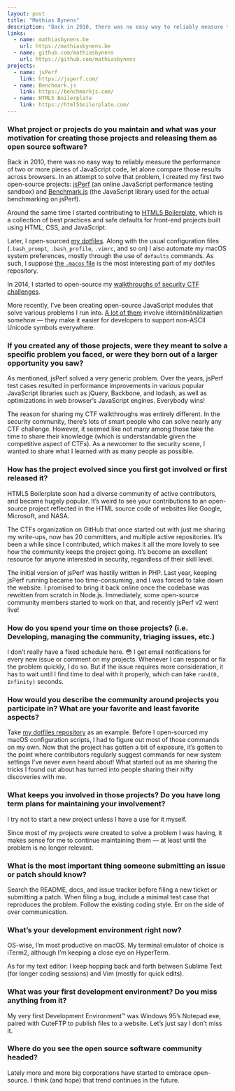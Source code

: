 ```yaml
---
layout: post
title: "Mathias Bynens"
description: "Back in 2010, there was no easy way to reliably measure the performance of two or more pieces of JavaScript code, let alone compare those results across browsers."
links:
  - name: mathiasbynens.be
    url: https://mathiasbynens.be
  - name: github.com/mathiasbynens
    url: https://github.com/mathiasbynens
projects:
  - name: jsPerf
    link: https://jsperf.com/
  - name: Benchmark.js
    link: https://benchmarkjs.com/
  - name: HTML5 Boilerplate
    link: https://html5boilerplate.com/
---
```


### What project or projects do you maintain and what was your motivation for creating those projects and releasing them as open source software?

Back in 2010, there was no easy way to reliably measure the performance of two
or more pieces of JavaScript code, let alone compare those results across
browsers. In an attempt to solve that problem, I created my first two
open-source projects: [jsPerf](https://jsperf.com/) (an online JavaScript
performance testing sandbox) and [Benchmark.js](https://benchmarkjs.com/) (the
JavaScript library used for the actual benchmarking on jsPerf).

Around the same time I started contributing to
[HTML5 Boilerplate](https://html5boilerplate.com/), which is a collection of
best practices and safe defaults for front-end projects built using HTML, CSS,
and JavaScript.

Later, I open-sourced [my dotfiles](https://github.com/mathiasbynens/dotfiles).
Along with the usual configuration files (`.bash_prompt`, `.bash_profile`,
`.vimrc`, and so on) I also automate my macOS system preferences, mostly through
the use of `defaults` commands. As such, I suppose
[the `.macos` file](https://github.com/mathiasbynens/dotfiles/blob/master/.macos)
is the most interesting part of my dotfiles repository.

In 2014, I started to open-source my
[walkthroughs of security CTF challenges](https://github.com/ctfs/write-ups-2014).

More recently, I’ve been creating open-source JavaScript modules that solve
various problems I run into.
[A lot of them](https://github.com/mathiasbynens?tab=repositories&q=unicode)
involve iñtërnâtiônàlizætiøn somehow — they make it easier for developers to
support non-ASCII Unicode symbols everywhere.

### If you created any of those projects, were they meant to solve a specific problem you faced, or were they born out of a larger opportunity you saw?

As mentioned, jsPerf solved a very generic problem. Over the years, jsPerf test
cases resulted in performance improvements in various popular JavaScript
libraries such as jQuery, Backbone, and lodash, as well as optimizations in web
browser’s JavaScript engines. Everybody wins!

The reason for sharing my CTF walkthroughs was entirely different. In the
security community, there’s lots of smart people who can solve nearly any CTF
challenge. However, it seemed like not many among those take the time to share
their knowledge (which is understandable given the competitive aspect of CTFs).
As a newcomer to the security scene, I wanted to share what I learned with as
many people as possible.

### How has the project evolved since you first got involved or first released it?

HTML5 Boilerplate soon had a diverse community of active contributors, and
became hugely popular. It’s weird to see your contributions to an open-source
project reflected in the HTML source code of websites like Google, Microsoft,
and NASA.

The CTFs organization on GitHub that once started out with just me sharing my
write-ups, now has 20 committers, and multiple active repositories. It’s been a
while since I contributed, which makes it all the more lovely to see how the
community keeps the project going. It’s become an excellent resource for anyone
interested in security, regardless of their skill level.

The initial version of jsPerf was hastily written in PHP. Last year, keeping
jsPerf running became too time-consuming, and I was forced to take down the
website. I promised to bring it back online once the codebase was rewritten from
scratch in Node.js. Immediately, some open-source community members started to
work on that, and recently jsPerf v2 went live!

### How do you spend your time on those projects? (i.e. Developing, managing the community, triaging issues, etc.)

I don’t really have a fixed schedule here. 😳 I get email notifications for
every new issue or comment on my projects. Whenever I can respond or fix the
problem quickly, I do so. But if the issue requires more consideration, it has
to wait until I find time to deal with it properly, which can take
`rand(0, Infinity)` seconds.

### How would you describe the community around projects you participate in? What are your favorite and least favorite aspects?

Take [my dotfiles repository](https://github.com/mathiasbynens/dotfiles) as an
example. Before I open-sourced my macOS configuration scripts, I had to figure
out most of those commands on my own. Now that the project has gotten a bit of
exposure, it’s gotten to the point where contributors regularly suggest commands
for new system settings I’ve never even heard about! What started out as me
sharing the tricks I found out about has turned into people sharing their nifty
discoveries with me.

### What keeps you involved in those projects? Do you have long term plans for maintaining your involvement?

I try not to start a new project unless I have a use for it myself.

Since most of my projects were created to solve a problem I was having, it makes
sense for me to continue maintaining them — at least until the problem is no
longer relevant.

### What is the most important thing someone submitting an issue or patch should know?

Search the README, docs, and issue tracker before filing a new ticket or
submitting a patch. When filing a bug, include a minimal test case that
reproduces the problem. Follow the existing coding style. Err on the side of
over communication.

### What’s your development environment right now?

OS-wise, I’m most productive on macOS. My terminal emulator of choice is iTerm2,
although I’m keeping a close eye on HyperTerm.

As for my text editor: I keep hopping back and forth between Sublime Text (for
longer coding sessions) and Vim (mostly for quick edits).

### What was your first development environment? Do you miss anything from it?

My very first Development Environment™ was Windows 95’s Notepad.exe, paired with
CuteFTP to publish files to a website. Let’s just say I don’t miss it.

### Where do you see the open source software community headed?

Lately more and more big corporations have started to embrace open-source. I
think (and hope) that trend continues in the future.
